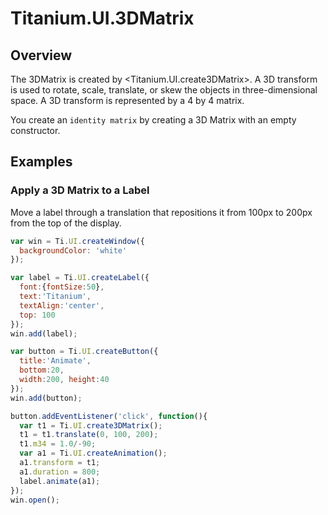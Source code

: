 # Titanium.UI.3DMatrix

<TypeHeader/>

## Overview

The 3DMatrix is created by <Titanium.UI.create3DMatrix>. A 3D transform is
used to rotate, scale, translate, or skew the objects in three-dimensional
space. A 3D transform  is represented by a 4 by 4 matrix.

You create an `identity matrix` by creating a 3D Matrix with an empty
constructor.

## Examples

### Apply a 3D Matrix to a Label

Move a label through a translation that repositions it from 100px to 200px from the top of
the display.

``` js
var win = Ti.UI.createWindow({
  backgroundColor: 'white'
});

var label = Ti.UI.createLabel({
  font:{fontSize:50},
  text:'Titanium',
  textAlign:'center',
  top: 100
});
win.add(label);

var button = Ti.UI.createButton({
  title:'Animate',
  bottom:20,
  width:200, height:40
});
win.add(button);

button.addEventListener('click', function(){
  var t1 = Ti.UI.create3DMatrix();
  t1 = t1.translate(0, 100, 200);
  t1.m34 = 1.0/-90;
  var a1 = Ti.UI.createAnimation();
  a1.transform = t1;
  a1.duration = 800;
  label.animate(a1);
});
win.open();
```


<ApiDocs/>
